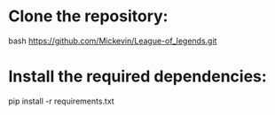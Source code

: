 # Clone the repository:
bash https://github.com/Mickevin/League-of_legends.git

# Install the required dependencies:
pip install -r requirements.txt


